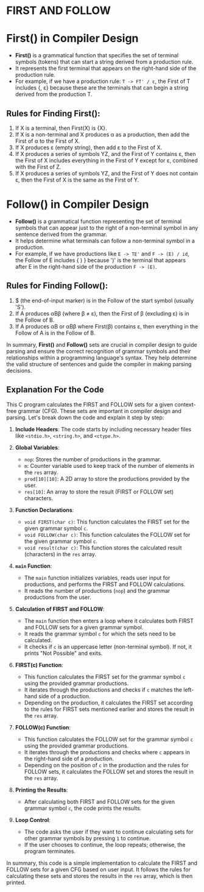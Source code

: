 # FIRST AND FOLLOW

# First() in Compiler Design
- **First()** is a grammatical function that specifies the set of terminal symbols (tokens) that can start a string derived from a production rule.
- It represents the first terminal that appears on the right-hand side of the production rule.
- For example, if we have a production rule: `T -> FT' / ε`, the First of T includes {, ε} because these are the terminals that can begin a string derived from the production T.

## Rules for Finding First():
1. If X is a terminal, then First(X) is {X}.
2. If X is a non-terminal and X produces α as a production, then add the First of α to the First of X.
3. If X produces ε (empty string), then add ε to the First of X.
4. If X produces a series of symbols YZ, and the First of Y contains ε, then the First of X includes everything in the First of Y except for ε, combined with the First of Z.
5. If X produces a series of symbols YZ, and the First of Y does not contain ε, then the First of X is the same as the First of Y.

# Follow() in Compiler Design
- **Follow()** is a grammatical function representing the set of terminal symbols that can appear just to the right of a non-terminal symbol in any sentence derived from the grammar.
- It helps determine what terminals can follow a non-terminal symbol in a production.
- For example, if we have productions like `E -> TE'` and `F -> (E) / id`, the Follow of E includes { ) } because ')' is the terminal that appears after E in the right-hand side of the production `F -> (E)`.

## Rules for Finding Follow():
1. $ (the end-of-input marker) is in the Follow of the start symbol (usually 'S').
2. If A produces αBβ (where β ≠ ε), then the First of β (excluding ε) is in the Follow of B.
3. If A produces αB or αBβ where First(β) contains ε, then everything in the Follow of A is in the Follow of B.

In summary, **First()** and **Follow()** sets are crucial in compiler design to guide parsing and ensure the correct recognition of grammar symbols and their relationships within a programming language's syntax. They help determine the valid structure of sentences and guide the compiler in making parsing decisions.

## Explanation For the Code
This C program calculates the FIRST and FOLLOW sets for a given context-free grammar (CFG). These sets are important in compiler design and parsing. Let's break down the code and explain it step by step:

1. **Include Headers**: The code starts by including necessary header files like `<stdio.h>`, `<string.h>`, and `<ctype.h>`.

2. **Global Variables**:
   - `nop`: Stores the number of productions in the grammar.
   - `m`: Counter variable used to keep track of the number of elements in the `res` array.
   - `prod[10][10]`: A 2D array to store the productions provided by the user.
   - `res[10]`: An array to store the result (FIRST or FOLLOW set) characters.

3. **Function Declarations**:
   - `void FIRST(char c)`: This function calculates the FIRST set for the given grammar symbol `c`.
   - `void FOLLOW(char c)`: This function calculates the FOLLOW set for the given grammar symbol `c`.
   - `void result(char c)`: This function stores the calculated result (characters) in the `res` array.

4. **`main` Function**:
   - The `main` function initializes variables, reads user input for productions, and performs the FIRST and FOLLOW calculations.
   - It reads the number of productions (`nop`) and the grammar productions from the user.

5. **Calculation of FIRST and FOLLOW**:
   - The `main` function then enters a loop where it calculates both FIRST and FOLLOW sets for a given grammar symbol.
   - It reads the grammar symbol `c` for which the sets need to be calculated.
   - It checks if `c` is an uppercase letter (non-terminal symbol). If not, it prints "Not Possible" and exits.
   
6. **FIRST(c) Function**:
   - This function calculates the FIRST set for the grammar symbol `c` using the provided grammar productions.
   - It iterates through the productions and checks if `c` matches the left-hand side of a production.
   - Depending on the production, it calculates the FIRST set according to the rules for FIRST sets mentioned earlier and stores the result in the `res` array.

7. **FOLLOW(c) Function**:
   - This function calculates the FOLLOW set for the grammar symbol `c` using the provided grammar productions.
   - It iterates through the productions and checks where `c` appears in the right-hand side of a production.
   - Depending on the position of `c` in the production and the rules for FOLLOW sets, it calculates the FOLLOW set and stores the result in the `res` array.

8. **Printing the Results**:
   - After calculating both FIRST and FOLLOW sets for the given grammar symbol `c`, the code prints the results.

9. **Loop Control**:
   - The code asks the user if they want to continue calculating sets for other grammar symbols by pressing `1` to continue.
   - If the user chooses to continue, the loop repeats; otherwise, the program terminates.

In summary, this code is a simple implementation to calculate the FIRST and FOLLOW sets for a given CFG based on user input. It follows the rules for calculating these sets and stores the results in the `res` array, which is then printed.
